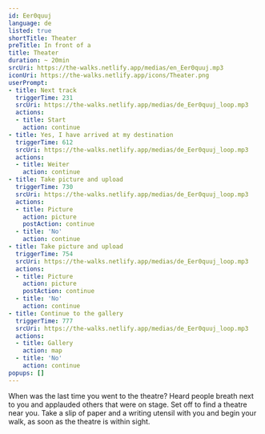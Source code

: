 ```yaml
---
id: Eer0quuj
language: de
listed: true
shortTitle: Theater
preTitle: In front of a
title: Theater
duration: ~ 20min
srcUri: https://the-walks.netlify.app/medias/en_Eer0quuj.mp3
iconUri: https://the-walks.netlify.app/icons/Theater.png
userPrompt:
- title: Next track
  triggerTime: 231
  srcUri: https://the-walks.netlify.app/medias/de_Eer0quuj_loop.mp3
  actions:
  - title: Start
    action: continue
- title: Yes, I have arrived at my destination
  triggerTime: 612
  srcUri: https://the-walks.netlify.app/medias/de_Eer0quuj_loop.mp3
  actions:
  - title: Weiter
    action: continue
- title: Take picture and upload
  triggerTime: 730
  srcUri: https://the-walks.netlify.app/medias/de_Eer0quuj_loop.mp3
  actions:
  - title: Picture
    action: picture
    postAction: continue
  - title: 'No'
    action: continue
- title: Take picture and upload
  triggerTime: 754
  srcUri: https://the-walks.netlify.app/medias/de_Eer0quuj_loop.mp3
  actions:
  - title: Picture
    action: picture
    postAction: continue
  - title: 'No'
    action: continue
- title: Continue to the gallery
  triggerTime: 777
  srcUri: https://the-walks.netlify.app/medias/de_Eer0quuj_loop.mp3
  actions:
  - title: Gallery
    action: map
  - title: 'No'
    action: continue
popups: []
---
```

When was the last time you went to the theatre? Heard people breath next to you and applauded others that were on stage. Set off to find a theatre near you. Take a slip of paper and a writing utensil with you and begin your walk, as soon as the theatre is within sight.
